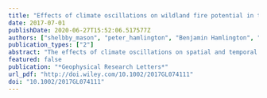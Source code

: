 ```yaml
---
title: "Effects of climate oscillations on wildland fire potential in the continental United States: Climate Effects on Fire Potential"
date: 2017-07-01
publishDate: 2020-06-27T15:52:06.517577Z
authors: ["shelbby_mason", "peter_hamlington", "Benjamin Hamlington", "W. Matt Jolly", "Chad Hoffman"]
publication_types: ["2"]
abstract: "The effects of climate oscillations on spatial and temporal variations in wildland ﬁre potential in the continental U.S. are examined from 1979 to 2015 using cyclostationary empirical orthogonal functions (CSEOFs). The CSEOF analysis isolates effects associated with the modulated annual cycle and the El Niño–Southern Oscillation (ENSO). The results show that, in early summer, wildland ﬁre potential is reduced in the southwest during El Niño but is increased in the northwest, with opposite trends for La Niña. In late summer, El Niño is associated with increased wildland ﬁre potential in the southwest. Relative to the mean, the largest impacts of ENSO are observed in the northwest and southeast. Climate impacts on ﬁre potential due to ENSO are found to be most closely associated with variations in relative humidity. The connections established here between ﬁre potential and climate oscillations could result in improved wildland ﬁre risk assessment and resource allocation."
featured: false
publication: "*Geophysical Research Letters*"
url_pdf: "http://doi.wiley.com/10.1002/2017GL074111"
doi: "10.1002/2017GL074111"
---
```


